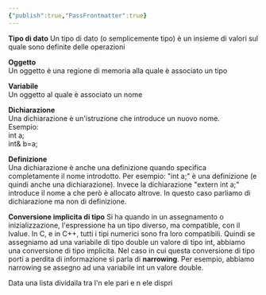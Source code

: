 ```yaml
---
{"publish":true,"PassFrontmatter":true}
---
```


**Tipo di dato**
Un tipo di dato (o semplicemente tipo) è un insieme di valori sul quale sono definite delle operazioni

**Oggetto**  
Un oggetto è una regione di memoria alla quale è associato un tipo

**Variabile**  
Un oggetto al quale è associato un nome

**Dichiarazione**  
Una dichiarazione è un'istruzione che introduce un nuovo nome.  
Esempio:  
int a;  
int& b=a;

**Definizione**  
Una dichiarazione è anche una definizione quando specifica completamente il nome introdotto. Per esempio: "int a;" è una definizione (e quindi anche una dichiarazione). Invece la dichiarazione "extern int a;" introduce il nome a che però è allocato altrove. In questo caso parliamo di dichiarazione ma non di definizione. 

**Conversione implicita di tipo**
Si ha quando in un assegnamento o inizializzazione, l'espressione ha un tipo diverso, ma compatible, con il lvalue. In C, e in C++, tutti i tipi numerici sono fra loro compatibili. Quindi se assegniamo ad una variabile di tipo double un valore di tipo int, abbiamo una conversione di tipo implicita. Nel caso in cui questa conversione di tipo porti a perdita di informazione si parla di **narrowing**. Per esempio, abbiamo narrowing se assegno ad una variabile int un valore double.



Data una lista dividaila tra l'n ele pari e n ele dispri